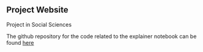 ## Project Website
Project in Social Sciences  

The github repository for the code related to the explainer notebook can be found [here](https://github.com/Joachimchristensen/02467-comsocsci-examproject)
